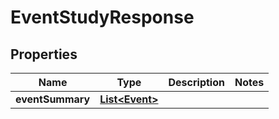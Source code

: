 
# EventStudyResponse

## Properties
Name | Type | Description | Notes
------------ | ------------- | ------------- | -------------
**eventSummary** | [**List&lt;Event&gt;**](Event.md) |  | 



